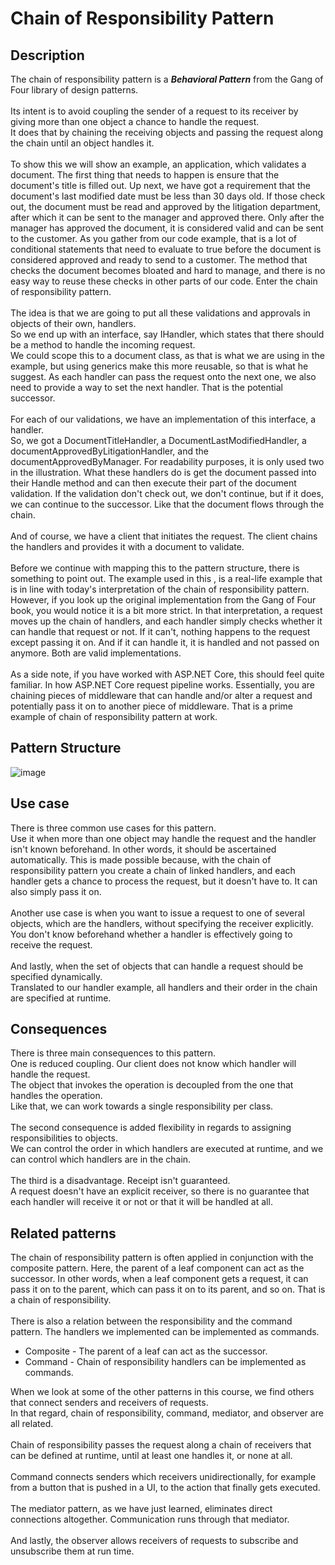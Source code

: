 # Chain of Responsibility Pattern


## Description
The chain of responsibility pattern is a ***Behavioral Pattern*** from the Gang of Four library of design patterns.</br>
</br>
Its intent is to avoid coupling the sender of a request to its receiver by giving more than one object a chance to handle the request. </br>
It does that by chaining the receiving objects and passing the request along the chain until an object handles it. </br>
</br>
To show this we will show an example, an application, which validates a document.
The first thing that needs to happen is ensure that the document's title is filled out.
Up next, we have got a requirement that the document's last modified date must be less than 30 days old. 
If those check out, the document must be read and approved by the litigation department, after which it can be sent to the manager and approved there.
Only after the manager has approved the document, it is considered valid and can be sent to the customer. 
As you gather from our code example, that is a lot of conditional statements that need to evaluate to true before the document is considered approved and ready to send to a customer. 
The method that checks the document becomes bloated and hard to manage, and there is no easy way to reuse these checks in other parts of our code. Enter the chain of responsibility pattern.</br>
</br>
The idea is that we are going to put all these validations and approvals in objects of their own, handlers. </br>
So we end up with an interface, say IHandler, which states that there should be a method to handle the incoming request.</br>
We could scope this to a document class, as that is what we are using in the example, but using generics make this more reusable, so that is what he suggest.
As each handler can pass the request onto the next one, we also need to provide a way to set the next handler. That is the potential successor. </br>
</br>
For each of our validations, we have an implementation of this interface, a handler.</br>
So, we got a DocumentTitleHandler, a DocumentLastModifiedHandler, a documentApprovedByLitigationHandler, and the documentApprovedByManager.
For readability purposes, it is only used two in the illustration.
What these handlers do is get the document passed into their Handle method and can then execute their part of the document validation.
If the validation don't check out, we don't continue, but if it does, we can continue to the successor. Like that the document flows through the chain. </br>
</br>
And of course, we have a client that initiates the request. The client chains the handlers and provides it with a document to validate. </br>
</br>
Before we continue with mapping this to the pattern structure, there is something to point out. 
The example used in this , is a real-life example that is in line with today's interpretation of the chain of responsibility pattern.
However, if you look up the original implementation from the Gang of Four book, you would notice it is a bit more strict.
In that interpretation, a request moves up the chain of handlers, and each handler simply checks whether it can handle that request or not. 
If it can't, nothing happens to the request except passing it on.
And if it can handle it, it is handled and not passed on anymore. Both are valid implementations. </br>
</br>
As a side note, if you have worked with ASP.NET Core, this should feel quite familiar.
In how ASP.NET Core request pipeline works. 
Essentially, you are chaining pieces of middleware that can handle and/or alter a request and potentially pass it on to another piece of middleware.
That is a prime example of chain of responsibility pattern at work.


## Pattern Structure 

![image](https://user-images.githubusercontent.com/42718910/206368059-b54302d7-c5d8-4f49-ae17-16367f5d16a2.png)



## Use case
There is three common use cases for this pattern. </br>
Use it when more than one object may handle the request and the handler isn't known beforehand. 
In other words, it should be ascertained automatically. 
This is made possible because, with the chain of responsibility pattern you create a chain of linked handlers, and each handler gets a chance to process the request, but it doesn't have to.
It can also simply pass it on. </br>
</br>
Another use case is when you want to issue a request to one of several objects, which are the handlers, without specifying the receiver explicitly.
You don't know beforehand whether a handler is effectively going to receive the request. </br>
</br>
And lastly, when the set of objects that can handle a request should be specified dynamically. </br>
Translated to our handler example, all handlers and their order in the chain are specified at runtime.</br>


## Consequences
There is three main consequences to this pattern.</br>
One is reduced coupling. Our client does not know which handler will handle the request.</br>
The object that invokes the operation is decoupled from the one that handles the operation. </br>
Like that, we can work towards a single responsibility per class.</br>
</br>
The second consequence is added flexibility in regards to assigning responsibilities to objects.</br>
We can control the order in which handlers are executed at runtime, and we can control which handlers are in the chain. </br>
</br>
The third is a disadvantage. Receipt isn't guaranteed. </br>
A request doesn't have an explicit receiver, so there is no guarantee that each handler will receive it or not or that it will be handled at all. 


## Related patterns
The chain of responsibility pattern is often applied in conjunction with the composite pattern. 
Here, the parent of a leaf component can act as the successor.
In other words, when a leaf component gets a request, it can pass it on to the parent, which can pass it on to its parent, and so on. 
That is a chain of responsibility. </br>
</br>
There is also a relation between the responsibility and the command pattern. The handlers we implemented can be implemented as commands. </br>

* Composite - The parent of a leaf can act as the successor.
* Command - Chain of responsibility handlers can be implemented as commands.

When we look at some of the other patterns in this course, we find others that connect senders and receivers of requests.</br>
In that regard, chain of responsibility, command, mediator, and observer are all related. </br>
</br>
Chain of responsibility passes the request along a chain of receivers that can be defined at runtime, until at least one handles it, or none at all. </br>
</br>
Command connects senders which receivers unidirectionally, for example from a button that is pushed in a UI, to the action that finally gets executed.</br> 
</br>
The mediator pattern, as we have just learned, eliminates direct connections altogether. Communication runs through that mediator. </br>
</br>
And lastly, the observer allows receivers of requests to subscribe and unsubscribe them at run time. 
